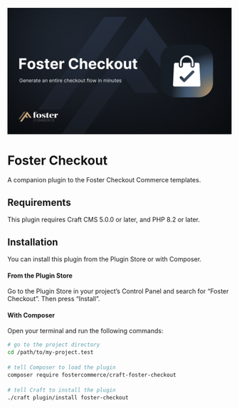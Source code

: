 ![Foster Checkout Icon](resources/img/header.png)

# Foster Checkout

A companion plugin to the Foster Checkout Commerce templates.

## Requirements

This plugin requires Craft CMS 5.0.0 or later, and PHP 8.2 or later.

## Installation

You can install this plugin from the Plugin Store or with Composer.

#### From the Plugin Store

Go to the Plugin Store in your project’s Control Panel and search for “Foster Checkout”. Then press “Install”.

#### With Composer

Open your terminal and run the following commands:

```bash
# go to the project directory
cd /path/to/my-project.test

# tell Composer to load the plugin
composer require fostercommerce/craft-foster-checkout

# tell Craft to install the plugin
./craft plugin/install foster-checkout
```

